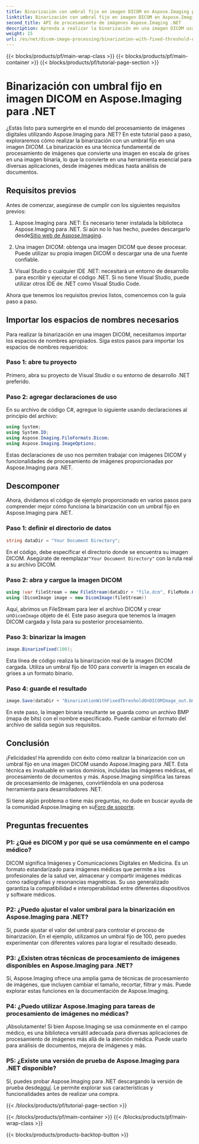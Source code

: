 ```yaml
---
title: Binarización con umbral fijo en imagen DICOM en Aspose.Imaging para .NET
linktitle: Binarización con umbral fijo en imagen DICOM en Aspose.Imaging para .NET
second_title: API de procesamiento de imágenes Aspose.Imaging .NET
description: Aprenda a realizar la binarización en una imagen DICOM usando Aspose.Imaging para .NET. Guía paso a paso con ejemplos de código.
weight: 15
url: /es/net/dicom-image-processing/binarization-with-fixed-threshold-on-dicom-image/
---
```


{{< blocks/products/pf/main-wrap-class >}}
{{< blocks/products/pf/main-container >}}
{{< blocks/products/pf/tutorial-page-section >}}

# Binarización con umbral fijo en imagen DICOM en Aspose.Imaging para .NET

¿Estás listo para sumergirte en el mundo del procesamiento de imágenes digitales utilizando Aspose.Imaging para .NET? En este tutorial paso a paso, exploraremos cómo realizar la binarización con un umbral fijo en una imagen DICOM. La binarización es una técnica fundamental de procesamiento de imágenes que convierte una imagen en escala de grises en una imagen binaria, lo que la convierte en una herramienta esencial para diversas aplicaciones, desde imágenes médicas hasta análisis de documentos.

## Requisitos previos

Antes de comenzar, asegúrese de cumplir con los siguientes requisitos previos:

1.  Aspose.Imaging para .NET: Es necesario tener instalada la biblioteca Aspose.Imaging para .NET. Si aún no lo has hecho, puedes descargarlo desde[Sitio web de Aspose.Imaging](https://releases.aspose.com/imaging/net/).

2. Una imagen DICOM: obtenga una imagen DICOM que desee procesar. Puede utilizar su propia imagen DICOM o descargar una de una fuente confiable.

3. Visual Studio o cualquier IDE .NET: necesitará un entorno de desarrollo para escribir y ejecutar el código .NET. Si no tiene Visual Studio, puede utilizar otros IDE de .NET como Visual Studio Code.

Ahora que tenemos los requisitos previos listos, comencemos con la guía paso a paso.

## Importar los espacios de nombres necesarios

Para realizar la binarización en una imagen DICOM, necesitamos importar los espacios de nombres apropiados. Siga estos pasos para importar los espacios de nombres requeridos:

### Paso 1: abre tu proyecto

Primero, abra su proyecto de Visual Studio o su entorno de desarrollo .NET preferido.

### Paso 2: agregar declaraciones de uso

En su archivo de código C#, agregue lo siguiente usando declaraciones al principio del archivo:

```csharp
using System;
using System.IO;
using Aspose.Imaging.FileFormats.Dicom;
using Aspose.Imaging.ImageOptions;
```

Estas declaraciones de uso nos permiten trabajar con imágenes DICOM y funcionalidades de procesamiento de imágenes proporcionadas por Aspose.Imaging para .NET.

## Descomponer

Ahora, dividamos el código de ejemplo proporcionado en varios pasos para comprender mejor cómo funciona la binarización con un umbral fijo en Aspose.Imaging para .NET.

### Paso 1: definir el directorio de datos

```csharp
string dataDir = "Your Document Directory";
```

 En el código, debe especificar el directorio donde se encuentra su imagen DICOM. Asegúrate de reemplazar`"Your Document Directory"` con la ruta real a su archivo DICOM.

### Paso 2: abra y cargue la imagen DICOM

```csharp
using (var fileStream = new FileStream(dataDir + "file.dcm", FileMode.Open, FileAccess.Read))
using (DicomImage image = new DicomImage(fileStream))
```

 Aquí, abrimos un FileStream para leer el archivo DICOM y crear un`DicomImage` objeto de él. Este paso asegura que tenemos la imagen DICOM cargada y lista para su posterior procesamiento.

### Paso 3: binarizar la imagen

```csharp
image.BinarizeFixed(100);
```

Esta línea de código realiza la binarización real de la imagen DICOM cargada. Utiliza un umbral fijo de 100 para convertir la imagen en escala de grises a un formato binario.

### Paso 4: guarde el resultado

```csharp
image.Save(dataDir + "BinarizationWithFixedThresholdOnDICOMImage_out.bmp", new BmpOptions());
```

En este paso, la imagen binaria resultante se guarda como un archivo BMP (mapa de bits) con el nombre especificado. Puede cambiar el formato del archivo de salida según sus requisitos.

## Conclusión

¡Felicidades! Ha aprendido con éxito cómo realizar la binarización con un umbral fijo en una imagen DICOM usando Aspose.Imaging para .NET. Esta técnica es invaluable en varios dominios, incluidas las imágenes médicas, el procesamiento de documentos y más. Aspose.Imaging simplifica las tareas de procesamiento de imágenes, convirtiéndola en una poderosa herramienta para desarrolladores .NET.

Si tiene algún problema o tiene más preguntas, no dude en buscar ayuda de la comunidad Aspose.Imaging en su[Foro de soporte](https://forum.aspose.com/).

## Preguntas frecuentes

### P1: ¿Qué es DICOM y por qué se usa comúnmente en el campo médico?

DICOM significa Imágenes y Comunicaciones Digitales en Medicina. Es un formato estandarizado para imágenes médicas que permite a los profesionales de la salud ver, almacenar y compartir imágenes médicas como radiografías y resonancias magnéticas. Su uso generalizado garantiza la compatibilidad e interoperabilidad entre diferentes dispositivos y software médicos.

### P2: ¿Puedo ajustar el valor umbral para la binarización en Aspose.Imaging para .NET?

Sí, puede ajustar el valor del umbral para controlar el proceso de binarización. En el ejemplo, utilizamos un umbral fijo de 100, pero puedes experimentar con diferentes valores para lograr el resultado deseado.

### P3: ¿Existen otras técnicas de procesamiento de imágenes disponibles en Aspose.Imaging para .NET?

Sí, Aspose.Imaging ofrece una amplia gama de técnicas de procesamiento de imágenes, que incluyen cambiar el tamaño, recortar, filtrar y más. Puede explorar estas funciones en la documentación de Aspose.Imaging.

### P4: ¿Puedo utilizar Aspose.Imaging para tareas de procesamiento de imágenes no médicas?

¡Absolutamente! Si bien Aspose.Imaging se usa comúnmente en el campo médico, es una biblioteca versátil adecuada para diversas aplicaciones de procesamiento de imágenes más allá de la atención médica. Puede usarlo para análisis de documentos, mejora de imágenes y más.

### P5: ¿Existe una versión de prueba de Aspose.Imaging para .NET disponible?

 Sí, puedes probar Aspose.Imaging para .NET descargando la versión de prueba desde[aquí](https://releases.aspose.com/). Le permite explorar sus características y funcionalidades antes de realizar una compra.

{{< /blocks/products/pf/tutorial-page-section >}}

{{< /blocks/products/pf/main-container >}}
{{< /blocks/products/pf/main-wrap-class >}}

{{< blocks/products/products-backtop-button >}}
